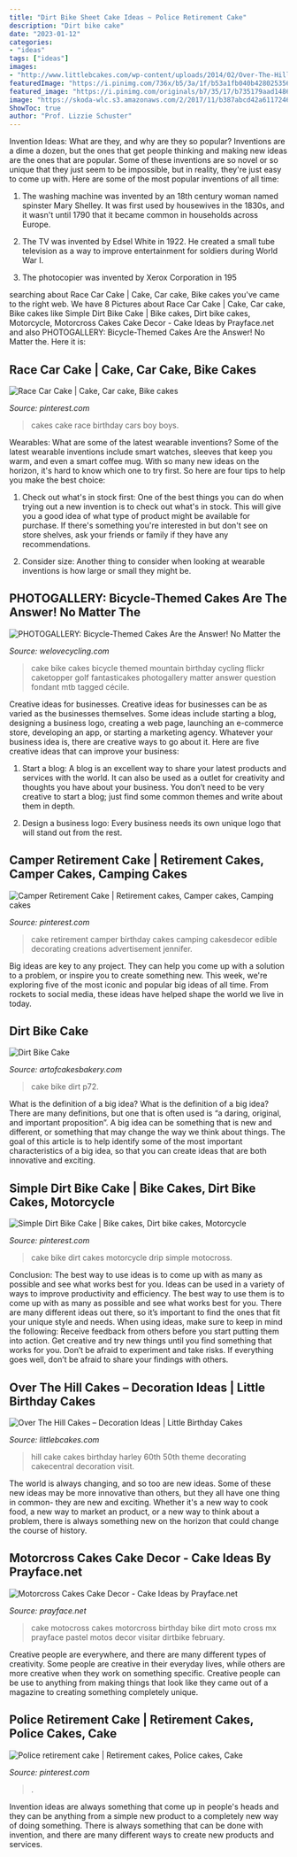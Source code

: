 ```yaml
---
title: "Dirt Bike Sheet Cake Ideas ~ Police Retirement Cake"
description: "Dirt bike cake"
date: "2023-01-12"
categories:
- "ideas"
tags: ["ideas"]
images:
- "http://www.littlebcakes.com/wp-content/uploads/2014/02/Over-The-Hill-Cake-Ideas.jpg"
featuredImage: "https://i.pinimg.com/736x/b5/3a/1f/b53a1fb040b428025356622b1028b21a--retirement-cakes-edible-creations.jpg"
featured_image: "https://i.pinimg.com/originals/b7/35/17/b735179aad1486f7be53c566062ffe90.jpg"
image: "https://skoda-wlc.s3.amazonaws.com/2/2017/11/b387abcd42a6117246c93dcf8b671ecf.jpg"
ShowToc: true
author: "Prof. Lizzie Schuster"
---
```



Invention Ideas: What are they, and why are they so popular?
Inventions are a dime a dozen, but the ones that get people thinking and making new ideas are the ones that are popular. Some of these inventions are so novel or so unique that they just seem to be impossible, but in reality, they're just easy to come up with. Here are some of the most popular inventions of all time: 
1. The washing machine was invented by an 18th century woman named spinster Mary Shelley. It was first used by housewives in the 1830s, and it wasn't until 1790 that it became common in households across Europe.

2. The TV was invented by Edsel White in 1922. He created a small tube television as a way to improve entertainment for soldiers during World War I.

3. The photocopier was invented by Xerox Corporation in 195
	

		
searching about Race Car Cake | Cake, Car cake, Bike cakes you've came to the right web. We have 8 Pictures about Race Car Cake | Cake, Car cake, Bike cakes like Simple Dirt Bike Cake | Bike cakes, Dirt bike cakes, Motorcycle, Motorcross Cakes Cake Decor - Cake Ideas by Prayface.net and also PHOTOGALLERY: Bicycle-Themed Cakes Are the Answer! No Matter the. Here it is:
		
    
## Race Car Cake | Cake, Car Cake, Bike Cakes

<img loading=lazy src="https://i.pinimg.com/originals/f2/6c/f7/f26cf7313bff98956bb887064d9d443a.jpg" onerror="this.onerror=null;this.src='https://tse4.mm.bing.net/th?id=OIP.hUUiyx8XWCJIwcmx-bHvHAHaLA&amp;pid=15.1';" alt="Race Car Cake | Cake, Car cake, Bike cakes">

_Source: pinterest.com_

>cakes cake race birthday cars boy boys. 

	

Wearables: What are some of the latest wearable inventions?
Some of the latest wearable inventions include smart watches, sleeves that keep you warm, and even a smart coffee mug. With so many new ideas on the horizon, it's hard to know which one to try first. So here are four tips to help you make the best choice:
1. Check out what's in stock first: One of the best things you can do when trying out a new invention is to check out what's in stock. This will give you a good idea of what type of product might be available for purchase. If there's something you're interested in but don't see on store shelves, ask your friends or family if they have any recommendations.

2. Consider size: Another thing to consider when looking at wearable inventions is how large or small they might be.

    
## PHOTOGALLERY: Bicycle-Themed Cakes Are The Answer! No Matter The

<img loading=lazy src="https://skoda-wlc.s3.amazonaws.com/2/2017/11/b387abcd42a6117246c93dcf8b671ecf.jpg" onerror="this.onerror=null;this.src='https://tse2.mm.bing.net/th?id=OIP.a4kDk66YYB7M-RfO_8SvzQHaHB&amp;pid=15.1';" alt="PHOTOGALLERY: Bicycle-Themed Cakes Are the Answer! No Matter the">

_Source: welovecycling.com_

>cake bike cakes bicycle themed mountain birthday cycling flickr caketopper golf fantasticakes photogallery matter answer question fondant mtb tagged cécile. 

	

Creative ideas for businesses.
Creative ideas for businesses can be as varied as the businesses themselves. Some ideas include starting a blog, designing a business logo, creating a web page, launching an e-commerce store, developing an app, or starting a marketing agency. Whatever your business idea is, there are creative ways to go about it. Here are five creative ideas that can improve your business:
1. Start a blog: A blog is an excellent way to share your latest products and services with the world. It can also be used as a outlet for creativity and thoughts you have about your business. You don’t need to be very creative to start a blog; just find some common themes and write about them in depth.

2. Design a business logo: Every business needs its own unique logo that will stand out from the rest.

    
## Camper Retirement Cake | Retirement Cakes, Camper Cakes, Camping Cakes

<img loading=lazy src="https://i.pinimg.com/736x/b5/3a/1f/b53a1fb040b428025356622b1028b21a--retirement-cakes-edible-creations.jpg" onerror="this.onerror=null;this.src='https://tse3.mm.bing.net/th?id=OIP.qKVKZJ1BCebyK2MVAbo7kgHaEr&amp;pid=15.1';" alt="Camper Retirement Cake | Retirement cakes, Camper cakes, Camping cakes">

_Source: pinterest.com_

>cake retirement camper birthday cakes camping cakesdecor edible decorating creations advertisement jennifer. 

	

Big ideas are key to any project. They can help you come up with a solution to a problem, or inspire you to create something new. This week, we're exploring five of the most iconic and popular big ideas of all time. From rockets to social media, these ideas have helped shape the world we live in today.

    
## Dirt Bike Cake

<img loading=lazy src="https://artofcakesbakery.com/uploads/3/5/0/6/35064375/s605835713943169103_p72_i1_w640.jpeg" onerror="this.onerror=null;this.src='https://tse2.mm.bing.net/th?id=OIP.-U6wqZfIWmiCUT9RGJNzGwHaFE&amp;pid=15.1';" alt="Dirt Bike Cake">

_Source: artofcakesbakery.com_

>cake bike dirt p72. 

	

What is the definition of a big idea?
What is the definition of a big idea? There are many definitions, but one that is often used is “a daring, original, and important proposition”. A big idea can be something that is new and different, or something that may change the way we think about things. The goal of this article is to help identify some of the most important characteristics of a big idea, so that you can create ideas that are both innovative and exciting.

    
## Simple Dirt Bike Cake | Bike Cakes, Dirt Bike Cakes, Motorcycle

<img loading=lazy src="https://i.pinimg.com/736x/06/55/3c/06553c5e266a7f0385dd34d003d3c303.jpg" onerror="this.onerror=null;this.src='https://tse3.mm.bing.net/th?id=OIP.uOL1lYyBMXyJWUCECZKDNgHaLH&amp;pid=15.1';" alt="Simple Dirt Bike Cake | Bike cakes, Dirt bike cakes, Motorcycle">

_Source: pinterest.com_

>cake bike dirt cakes motorcycle drip simple motocross. 

	

Conclusion: The best way to use ideas is to come up with as many as possible and see what works best for you.
Ideas can be used in a variety of ways to improve productivity and efficiency. The best way to use them is to come up with as many as possible and see what works best for you. There are many different ideas out there, so it’s important to find the ones that fit your unique style and needs. When using ideas, make sure to keep in mind the following: Receive feedback from others before you start putting them into action. Get creative and try new things until you find something that works for you. Don’t be afraid to experiment and take risks. If everything goes well, don’t be afraid to share your findings with others.

    
## Over The Hill Cakes – Decoration Ideas | Little Birthday Cakes

<img loading=lazy src="http://www.littlebcakes.com/wp-content/uploads/2014/02/Over-The-Hill-Cake-Ideas.jpg" onerror="this.onerror=null;this.src='https://tse3.mm.bing.net/th?id=OIP.adCzl3Cf_1v7cL9AlA2Y_wHaFj&amp;pid=15.1';" alt="Over The Hill Cakes – Decoration Ideas | Little Birthday Cakes">

_Source: littlebcakes.com_

>hill cake cakes birthday harley 60th 50th theme decorating cakecentral decoration visit. 

	

The world is always changing, and so too are new ideas. Some of these new ideas may be more innovative than others, but they all have one thing in common- they are new and exciting. Whether it's a new way to cook food, a new way to market an product, or a new way to think about a problem, there is always something new on the horizon that could change the course of history.

    
## Motorcross Cakes Cake Decor - Cake Ideas By Prayface.net

<img loading=lazy src="http://prayface.net/wp-content/uploads/2014/04/motorcross-cakes.jpg" onerror="this.onerror=null;this.src='https://tse4.mm.bing.net/th?id=OIP.MGR1XwG5YUfXT-3rX_hk4ADhEs&amp;pid=15.1';" alt="Motorcross Cakes Cake Decor - Cake Ideas by Prayface.net">

_Source: prayface.net_

>cake motocross cakes motorcross birthday bike dirt moto cross mx prayface pastel motos decor visitar dirtbike february. 

	

Creative people are everywhere, and there are many different types of creativity. Some people are creative in their everyday lives, while others are more creative when they work on something specific. Creative people can be use to anything from making things that look like they came out of a magazine to creating something completely unique.

    
## Police Retirement Cake | Retirement Cakes, Police Cakes, Cake

<img loading=lazy src="https://i.pinimg.com/originals/b7/35/17/b735179aad1486f7be53c566062ffe90.jpg" onerror="this.onerror=null;this.src='https://tse2.mm.bing.net/th?id=OIP.eKyB32_otK9MrHfwzC7z3wHaJ4&amp;pid=15.1';" alt="Police retirement cake | Retirement cakes, Police cakes, Cake">

_Source: pinterest.com_

>. 

	

Invention ideas are always something that come up in people's heads and they can be anything from a simple new product to a completely new way of doing something. There is always something that can be done with invention, and there are many different ways to create new products and services.

